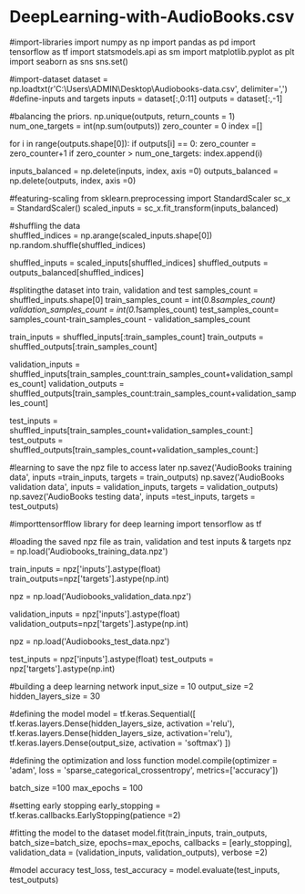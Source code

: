 # DeepLearning-with-AudioBooks.csv
#import-libraries
import numpy as np
import pandas as pd 
import tensorflow as tf
import statsmodels.api as sm
import matplotlib.pyplot as plt
import seaborn as sns
sns.set()

#import-dataset
dataset = np.loadtxt(r'C:\Users\ADMIN\Desktop\Audiobooks-data.csv', delimiter=',')
#define-inputs and targets
inputs = dataset[:,0:11]
outputs = dataset[:,-1]

#balancing the priors.
np.unique(outputs, return_counts = 1)
num_one_targets = int(np.sum(outputs))
zero_counter = 0
index =[]

for i in range(outputs.shape[0]):
    if outputs[i] == 0:
        zero_counter = zero_counter+1
        if zero_counter > num_one_targets:
            index.append(i)
        
inputs_balanced = np.delete(inputs, index, axis =0)
outputs_balanced = np.delete(outputs, index, axis =0)

#featuring-scaling
from sklearn.preprocessing import StandardScaler
sc_x = StandardScaler()
scaled_inputs = sc_x.fit_transform(inputs_balanced)

#shuffling the data          
shuffled_indices = np.arange(scaled_inputs.shape[0])
np.random.shuffle(shuffled_indices)

shuffled_inputs = scaled_inputs[shuffled_indices]
shuffled_outputs = outputs_balanced[shuffled_indices]

#splitingthe dataset into train, validation and test
samples_count = shuffled_inputs.shape[0]
train_samples_count = int(0.8*samples_count)
validation_samples_count = int(0.1*samples_count)
test_samples_count= samples_count-train_samples_count - validation_samples_count

train_inputs = shuffled_inputs[:train_samples_count]
train_outputs = shuffled_outputs[:train_samples_count]

validation_inputs = shuffled_inputs[train_samples_count:train_samples_count+validation_samples_count]
validation_outputs = shuffled_outputs[train_samples_count:train_samples_count+validation_samples_count]

test_inputs = shuffled_inputs[train_samples_count+validation_samples_count:]
test_outputs = shuffled_outputs[train_samples_count+validation_samples_count:]


#learning to save the npz file to access later
np.savez('AudioBooks training data', inputs =train_inputs, targets = train_outputs)
np.savez('AudioBooks validation data', inputs = validation_inputs, targets = validation_outputs)
np.savez('AudioBooks testing data', inputs =test_inputs, targets = test_outputs)

#importtensorfflow library for deep learning
import tensorflow as tf

#loading the saved npz file as train, validation and test inputs & targets
npz = np.load('Audiobooks_training_data.npz')

train_inputs = npz['inputs'].astype(float)
train_outputs=npz['targets'].astype(np.int)

npz = np.load('Audiobooks_validation_data.npz')

validation_inputs = npz['inputs'].astype(float)
validation_outputs=npz['targets'].astype(np.int)

npz = np.load('Audiobooks_test_data.npz')

test_inputs = npz['inputs'].astype(float)
test_outputs = npz['targets'].astype(np.int)

#building a deep learning network
input_size = 10 
output_size =2
hidden_layers_size = 30

#defining the model
model = tf.keras.Sequential([
                            tf.keras.layers.Dense(hidden_layers_size, activation ='relu'), 
                            tf.keras.layers.Dense(hidden_layers_size, activation='relu'), 
                            tf.keras.layers.Dense(output_size, activation = 'softmax')
                                          ])

#defining the optimization and loss function
model.compile(optimizer = 'adam', loss = 'sparse_categorical_crossentropy', metrics=['accuracy'])

batch_size =100
max_epochs = 100

#setting early stopping
early_stopping = tf.keras.callbacks.EarlyStopping(patience =2)

#fitting the model to the dataset
model.fit(train_inputs, train_outputs, batch_size=batch_size, epochs=max_epochs, callbacks = [early_stopping], validation_data = (validation_inputs, validation_outputs), verbose =2)

#model accuracy
test_loss, test_accuracy = model.evaluate(test_inputs, test_outputs)
